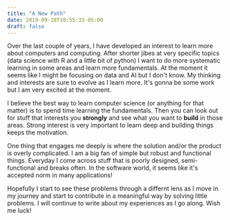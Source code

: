 ```yaml
---
title: "A New Path"
date: 2019-09-28T10:55:33-05:00
draft: false
---
```

Over the last couple of years, I have developed an interest to learn more about computers and computing. After shorter jibes at very specific topics (data science with R and a little bit of python) I want to do more systematic learning in some areas and learn more fundamentals. At the moment it seems like I might be focusing on data and AI but I don't know. My thinking and interests are sure to evolve as I learn more. It's gonna be some work but I am very excited at the moment.

I believe the best way to learn computer science (or anything for that matter) is to spend time learning the fundamentals. Then you can look out for stuff that interests you **strongly** and see what you want to **build** in those areas. Strong interest is very important to learn deep and building things keeps the motivation.

One thing that engages me deeply is where the solution and/or the product is overly complicated. I am a big fan of simple but robust and functional things. Everyday I come across stuff that is poorly designed, semi-functional and breaks often. In the software world, it seems like it's accepted norm in many applications!

Hopefully I start to see these problems through a differnt lens as I move in my journey and start to contribute in a meaningful way by solving little problems. I will continue to write about my experiences as I go along. Wish me luck!
